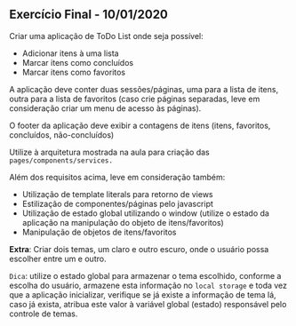 ﻿## Exercício Final - 10/01/2020

Criar uma aplicação de ToDo List onde seja possível:

- Adicionar itens à uma lista
- Marcar itens como concluídos
- Marcar itens como favoritos

A aplicação deve conter duas sessões/páginas, uma para a lista de itens, outra para a lista de favoritos (caso crie páginas separadas, leve em consideração criar um menu de acesso às páginas).

O footer da aplicação deve exibir a contagens de itens (itens, favoritos, concluídos, não-concluídos)

Utilize à arquitetura mostrada na aula para criação das `pages/components/services.`

Além dos requisitos acima, leve em consideração também:

- Utilização de template literals para retorno de views
- Estilização de componentes/páginas pelo javascript
- Utilização de estado global utilizando o window (utilize o estado da aplicação na manipulação do objeto de itens/favoritos)
- Manipulação de objetos de itens/favoritos

**Extra**:
Criar dois temas, um claro e outro escuro, onde o usuário possa escolher entre um e outro.

`Dica`: utilize o estado global para armazenar o tema escolhido, conforme a escolha do usuário, armazene esta informação no `local storage` e toda vez que a aplicação inicializar, verifique se já existe a informação de tema lá, caso já exista, atribua este valor à variável global (estado) responsável pelo controle de temas.
